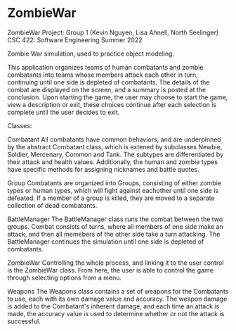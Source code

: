 # ZombieWar
ZombieWar Project: 
Group 1 (Kevin Nguyen, Lisa Ahnell, North Seelinger)
CSC 422: Software Engineering
Summer 2022

Zombie War simulation, used to practice object modeling. 

This application organizes teams of human combatants and zombie combatants into teams whose members attack each other in turn, continuing until one side is depleted of combatants. The details of the combat are displayed on the screen, and a summary is posted at the conclusion. Upon starting the game, the user may choose to start the game, view a description or exit, these choices continue after each selection is complete until the user decides to exit.

Classes:

Combatant
All combatants have common behaviors, and are underpinned by the abstract Combatant class, which is extened by subclasses Newbie, Soldier, Mercenary, Common and Tank. The subtypes are differentiated by their attack and health values. Additionally, the human and zombie types have specific methods for assigning nicknames and battle quotes.

Group
Combatants are organized into Groups, consisting of either zombie types or human types, which will fight against eachother until one side is defeated. If a member of a group is killed, they are moved to a separate collection of dead combatants. 

BattleManager
The BattleManager class runs the combat between the two groups. Combat consists of turns, where all members of one side make an attack, and then all memebers of the other side take a turn attacking. The BattleManager continues the simulation until one side is depleted of combatants.

ZombieWar
Controlling the whole process, and linking it to the user control is the ZombieWar class. From here, the user is able to control the game through selecting options from a menu.

Weapons
The Weapons class contains a set of weapons for the Combatants to use, each with its own damage value and accuracy. The weapon damage is added to the Combatant's inherent damage, and each time an attack is made, the accuracy value is used to determine whether or not the attack is successful.